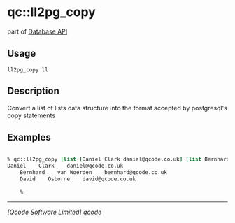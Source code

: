 qc::ll2pg_copy
==============

part of [Database API](../db.md)

Usage
-----
`ll2pg_copy ll`

Description
-----------
Convert a list of lists data structure into the format accepted by postgresql's copy statements

Examples
--------
```tcl

% qc::ll2pg_copy [list [Daniel Clark daniel@qcode.co.uk] [list Bernhard "van Woerden" bernhard@qcode.co.uk] [list David Osborne david@qcode.co.uk]]
Daniel    Clark    daniel@qcode.co.uk
    Bernhard    van Woerden    bernhard@qcode.co.uk
    David    Osborne    david@qcode.co.uk
    
    %

```

----------------------------------
*[Qcode Software Limited] [qcode]*

[qcode]: http://www.qcode.co.uk "Qcode Software"